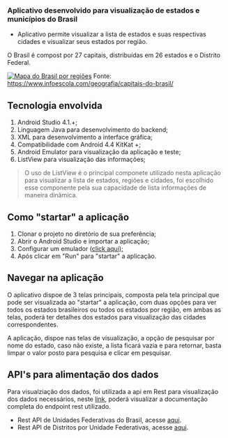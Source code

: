 ### Aplicativo desenvolvido para visualização de estados e municípios do Brasil

- Aplicativo permite visualizar a lista de estados e suas respectivas cidades e visualizar seus estados por região.

O Brasil é compost por 27 capitais, distribuídas em 26 estados e o Distrito Federal.

[![Mapa do Brasil por regiões](https://www.infoescola.com/wp-content/uploads/2020/08/mapa-capitais-brasil.jpg "Mapa do Brasil por regiões")](https://www.infoescola.com/wp-content/uploads/2020/08/mapa-capitais-brasil.jpg "Mapa do Brasil por regiões")
Fonte: https://www.infoescola.com/geografia/capitais-do-brasil/

## Tecnologia envolvida

1. Android Studio 4.1.+;
1. Linguagem Java para desenvolvimento do backend;
1. XML para desenvolvimento a interface gráfica;
1. Compatibilidade com Android 4.4 KitKat +;
1. Android Emulator para visualização da aplicação e teste;
1. ListView para visualização das informações;

>O uso de ListView é o principal componete utilizado nesta aplicação para visualizar a lista de estados, regiões e cidades, foi escolhido esse componente pela sua capacidade de lista informações de maneira dinâmica.

## Como "startar" a aplicação
1. Clonar o projeto no diretório de sua preferência;
1. Abrir o Android Studio e importar a aplicação;
1. Configurar um emulador ([click aqui);](https://developer.android.com/studio/run/emulator?hl=pt-br "click aqui")
1. Após clicar em "Run" para "startar" a aplicação.

## Navegar na aplicação
O aplicativo dispoe de 3 telas principais, composta pela tela principal que pode ser visualizada ao "startar" a aplicação, com duas opções para ver todos  os estados brasileiros ou  todos os estados por região, em ambas as telas, poderá ter detalhes dos estados para visualização das cidades correspondentes.

A aplicação, dispoe nas telas de visualização, a opção de pesquisar por nome do estado, caso não existe, a lista ficará vazia e para retornar, basta limpar o valor posto para pesquisa e clicar em pesquisar.

## API's para alimentação dos dados
Para visualziação dos dados, foi utilizada a api em Rest para visualização dos dados necessários, neste [link](https://servicodados.ibge.gov.br/api/docs/localidades "link"), poderá visualizar a documentação completa do endpoint rest utilizado.
- Rest API de Unidades Federativas do Brasil, acesse [aqui](https://servicodados.ibge.gov.br/api/docs/localidades#api-UFs-estadosGet "aqui").
- Rest API de Distritos por Unidade Federativas, acesse [aqui](https://servicodados.ibge.gov.br/api/docs/localidades#api-Distritos-estadosUFDistritosGet "aqui").
